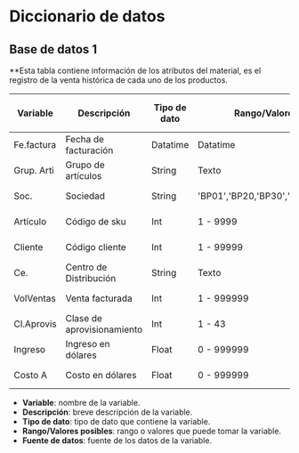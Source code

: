 # Diccionario de datos

## Base de datos 1

**Esta tabla contiene información de los atributos del material, es el registro de la venta histórica de cada uno de los productos.


| Variable | Descripción | Tipo de dato | Rango/Valores posibles | Fuente de datos |
| --- | --- | --- | --- | --- |
| Fe.factura | Fecha de facturación | Datatime | Datatime | ERP SAP |
| Grup. Arti |	Grupo de artículos 	| String | Texto | ERP SAP |
| Soc. | 	Sociedad  | String | 'BP01','BP20,'BP30','BP40',BP50','BPCL'  | ERP SAP |
| Artículo 	| Código de sku 	| Int | 1 - 9999 | ERP SAP |
| Cliente |	Código cliente	| Int | 1 - 99999 | ERP SAP |
| Ce.	| Centro de Distribución | String | Texto | ERP SAP |
| VolVentas |	Venta facturada 	| Int | 1 - 999999 | ERP SAP |
| Cl.Aprovis |	Clase de aprovisionamiento 	| Int | 1 - 43 | ERP SAP |
| Ingreso |	Ingreso en dólares	| Float | 0 - 999999 | ERP SAP |
| Costo A |	Costo en dólares | Float | 0 - 999999 | ERP SAP |

- **Variable**: nombre de la variable.
- **Descripción**: breve descripción de la variable.
- **Tipo de dato**: tipo de dato que contiene la variable.
- **Rango/Valores posibles**: rango o valores que puede tomar la variable.
- **Fuente de datos**: fuente de los datos de la variable.
